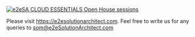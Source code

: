 [![e2eSA CLOUD ESSENTIALS Open House sessions](https://user-images.githubusercontent.com/62712515/218327365-1c6cc841-555b-4c11-b382-f68473ee864e.png)](https://e2esolutionarchitect.eventbrite.com/)


Please visit https://e2esolutionarchitect.com. Feel free to write us for any queries to som@e2eSolutionArchitect.com
